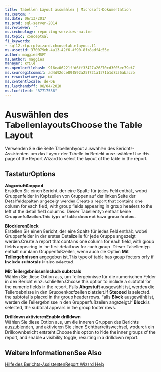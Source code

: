 ```yaml
---
title: Tabellen Layout auswählen | Microsoft-Dokumentation
ms.custom: ''
ms.date: 06/13/2017
ms.prod: sql-server-2014
ms.reviewer: ''
ms.technology: reporting-services-native
ms.topic: conceptual
f1_keywords:
- sql12.rtp.rptwizard.choosetablelayout.f1
ms.assetid: 370079eb-4a13-42f6-8f90-8fb8adf4d55e
author: maggiesMSFT
ms.author: maggies
manager: kfile
ms.openlocfilehash: 916ea06221ffd6ff33427a26870cd3005ec79e67
ms.sourcegitcommit: ad4d92dce894592a259721a1571b1d8736abacdb
ms.translationtype: MT
ms.contentlocale: de-DE
ms.lasthandoff: 08/04/2020
ms.locfileid: "87717536"
---
```

# <a name="choose-the-table-layout"></a><span data-ttu-id="bd064-102">Auswählen des Tabellenlayouts</span><span class="sxs-lookup"><span data-stu-id="bd064-102">Choose the Table Layout</span></span>
  <span data-ttu-id="bd064-103">Verwenden Sie die Seite Tabellenlayout auswählen des Berichts-Assistenten, um das Layout der Tabelle im Bericht auszuwählen.</span><span class="sxs-lookup"><span data-stu-id="bd064-103">Use this page of the Report Wizard to select the layout of the table in the report.</span></span>  
  
## <a name="options"></a><span data-ttu-id="bd064-104">Tastatur</span><span class="sxs-lookup"><span data-stu-id="bd064-104">Options</span></span>  
 <span data-ttu-id="bd064-105">**Abgestuft**</span><span class="sxs-lookup"><span data-stu-id="bd064-105">**Stepped**</span></span>  
 <span data-ttu-id="bd064-106">Erstellen Sie einen Bericht, der eine Spalte für jedes Feld enthält, wobei Gruppenfelder in Kopfzeilen von Gruppen auf der linken Seite der Detailfeldspalten angezeigt werden.</span><span class="sxs-lookup"><span data-stu-id="bd064-106">Create a report that contains one column for each field, with group fields appearing in group headers to the left of the detail field columns.</span></span> <span data-ttu-id="bd064-107">Dieser Tabellentyp enthält keine Gruppenfußzeilen.</span><span class="sxs-lookup"><span data-stu-id="bd064-107">This type of table does not have group footers.</span></span>  
  
 <span data-ttu-id="bd064-108">**Blockieren**</span><span class="sxs-lookup"><span data-stu-id="bd064-108">**Block**</span></span>  
 <span data-ttu-id="bd064-109">Erstellen Sie einen Bericht, der eine Spalte für jedes Feld enthält, wobei Gruppenfelder in der ersten Detailzeile für jede Gruppe angezeigt werden.</span><span class="sxs-lookup"><span data-stu-id="bd064-109">Create a report that contains one column for each field, with group fields appearing in the first detail row for each group.</span></span> <span data-ttu-id="bd064-110">Dieser Tabellentyp enthält nur dann Gruppenfußzeilen, wenn auch die Option **Mit Teilergebnissen** angegeben ist.</span><span class="sxs-lookup"><span data-stu-id="bd064-110">This type of table has group footers only if **Include subtotals** is also selected.</span></span>  
  
 <span data-ttu-id="bd064-111">**Mit Teilergebnissen**</span><span class="sxs-lookup"><span data-stu-id="bd064-111">**Include subtotals**</span></span>  
 <span data-ttu-id="bd064-112">Wählen Sie diese Option aus, um Teilergebnisse für die numerischen Felder in den Bericht einzuschließen.</span><span class="sxs-lookup"><span data-stu-id="bd064-112">Choose this option to include a subtotal for the numeric fields in the report.</span></span> <span data-ttu-id="bd064-113">Falls **Abgestuft** ausgewählt ist, werden die Teilergebnisse in den Gruppenkopfzeilen platziert.</span><span class="sxs-lookup"><span data-stu-id="bd064-113">If **Stepped** is selected, the subtotal is placed in the group header rows.</span></span> <span data-ttu-id="bd064-114">Falls **Block** ausgewählt ist, werden die Teilergebnisse in den Gruppenfußzeilen angezeigt.</span><span class="sxs-lookup"><span data-stu-id="bd064-114">If **Block** is selected, the subtotal appears in the group footer rows.</span></span>  
  
 <span data-ttu-id="bd064-115">**Drilldown aktivieren**</span><span class="sxs-lookup"><span data-stu-id="bd064-115">**Enable drilldown**</span></span>  
 <span data-ttu-id="bd064-116">Wählen Sie diese Option aus, um die inneren Gruppen des Berichts auszublenden, und aktivieren Sie einen Sichtbarkeitswechsel, wodurch ein Drilldownbericht entsteht.</span><span class="sxs-lookup"><span data-stu-id="bd064-116">Choose this option to hide the inner groups of the report, and enable a visibility toggle, resulting in a drilldown report.</span></span>  
  
## <a name="see-also"></a><span data-ttu-id="bd064-117">Weitere Informationen</span><span class="sxs-lookup"><span data-stu-id="bd064-117">See Also</span></span>  
 [<span data-ttu-id="bd064-118">Hilfe des Berichts-Assistenten</span><span class="sxs-lookup"><span data-stu-id="bd064-118">Report Wizard Help</span></span>](../../2014/reporting-services/report-wizard-help.md)  
  
  
